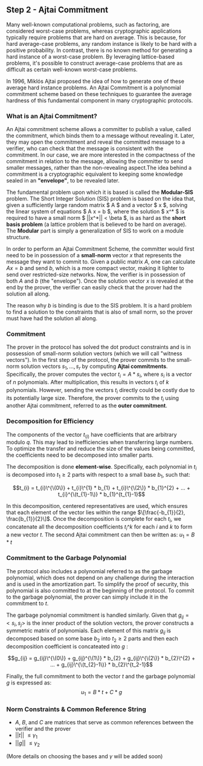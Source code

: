 ## Step 2 - Ajtai Commitment

Many well-known computational problems, such as factoring, are considered worst-case problems, whereas cryptographic applications typically require problems that are hard on average. This is because, for hard average-case problems, any random instance is likely to be hard with a positive probability. In contrast, there is no known method for generating a hard instance of a worst-case problem. By leveraging lattice-based problems, it's possible to construct average-case problems that are as difficult as certain well-known worst-case problems.

In 1996, Miklós Ajtai proposed the idea of how to generate one of these average hard instance problems. An Ajtai Commitment is a polynomial commitment scheme based on these techniques to guarantee the average hardness of this fundamental component in many cryptographic protocols.

### What is an Ajtai Commitment?

An Ajtai commitment scheme allows a committer to publish a value, called the commitment, which binds them to a message without revealing it. Later, they may open the commitment and reveal the committed message to a verifier, who can check that the message is consistent with the commitment. In our case, we are more interested in the compactness of the commitment in relation to the message, allowing the committer to send smaller messages, rather than the non-revealing aspect.The idea behind a commitment is a cryptographic equivalent to keeping some knowledge sealed in an **"envelope"**, to be revealed later.

The fundamental problem upon which it is based is called the **Modular-SIS** problem. The Short Integer Solution (SIS) problem is based on the idea that, given a sufficiently large random matrix $ A $ and a vector $ x $, solving the linear system of equations $ A x = b $, where the solution $ x^* $ is required to have a small norm $ ||x^*|| < \beta $, is as hard as the **short basis problem** (a lattice problem that is believed to be hard on average). The **Modular** part is simply a generalization of SIS to work on a module structure.

In order to perform an Ajtai Commitment Scheme, the committer would first need to be in possession of a **small-norm** vector $x$ that represents the message they want to commit to. Given a public matrix $A$, one can calculate $A x = b$ and send $b$, which is a more compact vector, making it lighter to send over restricted-size networks. Now, the verifier is in possession of both $A$ and $b$ (the "envelope"). Once the solution vector $x$ is revealed at the end by the prover, the verifier can easily check that the prover had the solution all along.

The reason why $b$ is binding is due to the SIS problem. It is a hard problem to find a solution to the constraints that is also of small norm, so the prover must have had the solution all along.


### Commitment
The prover in the protocol has solved the dot product constraints and is in possession of small-norm solution vectors (which we will call "witness vectors").
In the first step of the protocol, the prover commits to the small-norm solution vectors  $s_{1},...,s_{r}$ by computing **Ajtai commitments**. 
Specifically, the prover computes the vector $t_{i} = A * s_{i}$, where $s_{i}$ is a vector of $n$ polynomials. 
After multiplication, this results in vectors $t_{i}$ of $k$ polynomials. 
However, sending the vectors $t_{i}$ directly could be costly due to its potentially large size. 
Therefore, the prover commits to the $t_{i}$ using another Ajtai commitment, referred to as the **outer commitment**.

### Decomposition for Efficiency

The components of the vector $t_(i)$ have coefficients that are arbitrary modulo $q$. 
This may lead to inefficiencies when transferring large numbers. To optimize the transfer and reduce the size of the values being committed, 
the coefficients need to be decomposed into smaller parts.

The decomposition is done **element-wise**. Specifically, each polynomial in $t_{i}$ is decomposed into $t_{1} \geq 2$ parts with respect to a small base $b_{1}$, 
such that:

$$t_{i} = t_{i}\^{\(0\)} + t_{i}\^{1} * b_{1} + t_{i}\^{\(2\)} * b_{1}^{2} + ... + t_{i}^{\(t_{1}-1\)} * b_{1}^{t_{1}-1}$$

In this decomposition, centered representatives are used, which ensures that each element of the vector lies within the range $\[\frac{-b_{1}}{2}, \frac{b_{1}}{2}\]$.
Once the decomposition is complete for each $t_{i}$, we concatenate all the decomposition coefficients $t_{i}\^{k}$ for each $i$ and $k$ to form a new vector $t$. 
The second Ajtai commitment can then be written as:
$u_{1} = B * t$

### Commitment to the Garbage Polynomial

The protocol also includes a polynomial referred to as the garbage polynomial, which does not depend on any challenge during the interaction and is used in the amortization part. To simplify the proof of security, this polynomial is also committed to at the beginning of the protocol. To commit to the garbage polynomial, the prover can simply include it in the commitment to $t$. 

The garbage polynomial commitment is handled similarly. Given that $g_{ij} = <s_{i}, s_{j}>$ is the inner product of the solution vectors, 
the prover constructs a symmetric matrix of polynomials. Each element of this matrix $g_{ij}$ is decomposed based on some base $b_{2}$ into $t_{2} \geq 2$ parts and then each decomposition coefficient is concateated into $g$ :

$$g_{ij} = g_{ij}\^{\(0\)} + g_{ij}^{\(1\)} * b_{2} + g_{ij}\^{\(2\)} * b_{2}\^{2} + ... + g_{ij}\^{\(t_{2}-1\)} * b_{2}\^{t_2-1}$$

Finally, the full commitment to both the vector $t$ and the garbage polynomial $g$ is expressed as:
$$u_{1} = B * t + C * g$$

### Norm Constraints & Common Reference String
- $A$, $B$, and $C$ are matrices that serve as common references between the verifier and the prover
- ||$t$|| $\leq γ_{1}$
- ||$g$|| $\leq γ_{2}$

(More details on choosing the bases and $γ$ will be added soon)

